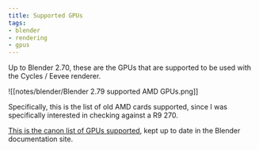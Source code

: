 ```yaml
---
title: Supported GPUs
tags:
- blender
- rendering
- gpus
---
```


Up to Blender 2.70, these are the GPUs that are supported to be used with the Cycles / Eevee renderer.

![[notes/blender/Blender 2.79 supported AMD GPUs.png]]

Specifically, this is the list of old AMD cards supported, since I was specifically interested in checking against a R9 270.

[This is the canon list of GPUs supported](https://docs.blender.org/manual/en/latest/render/cycles/gpu_rendering.html), kept up to date in the Blender documentation site.